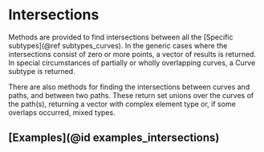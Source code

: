 # Intersections

Methods are provided to find intersections between all the [Specific subtypes](@ref subtypes_curves). In the generic cases where the intersections consist of zero or more points, a vector of results is returned. In special circumstances of partially or wholly overlapping curves, a Curve subtype is returned.

There are also methods for finding the intersections between curves and paths, and between two paths. These return set unions over the curves of the path(s), returning a vector with complex element type or, if some overlaps occurred, mixed types.

## [Examples](@id examples_intersections)


